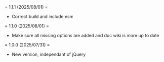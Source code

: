 = 1.1.1 (2025/08/01) =
* Correct build and include esm

= 1.1.0 (2025/08/01) =
* Make sure all missing options are added and doc wiki is more up to date

= 1.0.0 (2025/07/31) =
* New version, independant of jQuery
